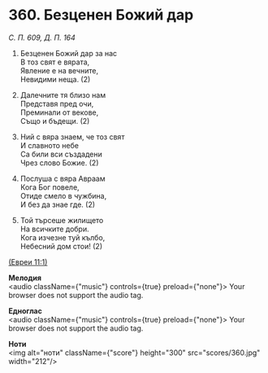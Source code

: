 # 360. Безценен Божий дар  

*С. П. 609, Д. П. 164*  

1. Безценен Божий дар за нас  
В тоз свят е вярата,  
Явление е на вечните,  
Невидими неща. (2)  

2. Далечните тя близо нам  
Представя пред очи,  
Преминали от векове,  
Също и бъдещи. (2)  

3. Ний с вяра знаем, че тоз свят  
И славното небе  
Са били вси създадени  
Чрез слово Божие. (2)  

4. Послуша с вяра Авраам  
Кога Бог повеле,  
Отиде смело в чужбина,  
И без да знае где. (2)  

5. Той търсеше жилището  
На всичките добри.  
Кога изчезне туй кълбо,  
Небесний дом стои! (2)  

[(Евреи 11:1)](http://biblia.bg/index.php?k=65&g=11&s=1)  

__Мелодия__  
<audio className={"music"} controls={true} preload={"none"}><source src="mp3/360.mp3" type="audio/mpeg"/>
Your browser does not support the audio tag.
</audio>  

__Едноглас__  
<audio className={"music"} controls={true} preload={"none"}><source src="transp/360.mp3" type="audio/mpeg"/>
Your browser does not support the audio tag.
</audio>  

__Ноти__  
<img alt="ноти" className={"score"} height="300" src="scores/360.jpg" width="212"/>
